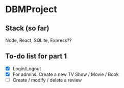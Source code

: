 # DBMProject

## Stack (so far)
Node, React, SQLite, Express??

## To-do list for part 1
- [x] Login/Logout  
- [x] For admins: Create a new TV Show / Movie / Book  
- [ ] Create / modify / delete a review  
